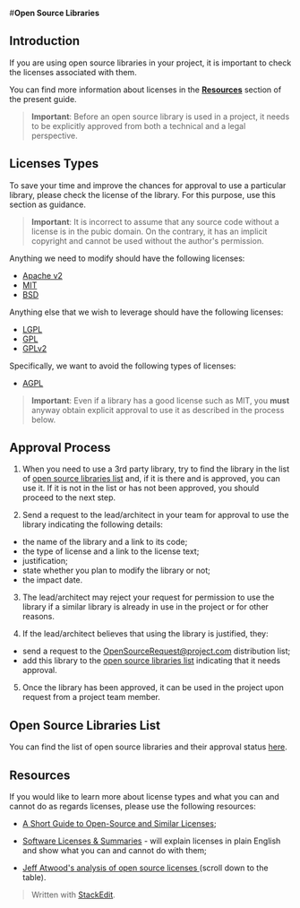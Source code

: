 ﻿---
Title: Open Source Libraries
Author: Ivan Nekrasov
Center: C
Section: Standard
Tags: Open Source, License, GPL
---

#**Open Source Libraries**

## Introduction

If you are using open source libraries in your project, it is important to check the licenses associated with them.

You can find more information about licenses in the [**Resources**](#resources) section of the present guide.

>**Important**: Before an open source library is used in a project, it needs to be explicitly approved from both a technical and a legal perspective.

## Licenses Types

To save your time and improve the chances for approval to use a particular library, please check the license of the library. For this purpose, use this section as guidance. 

> **Important**: It is incorrect to assume that any source code without a license is in the pubic domain. On the contrary, it has an implicit copyright and cannot be used without the author's permission.

Anything we need to modify should have the following licenses: 
- [Apache v2][1]
- [MIT][2]
- [BSD][3]

Anything else that we wish to leverage should have the following licenses: 
- [LGPL][4]
- [GPL][5]
- [GPLv2][6]

Specifically, we want to avoid the following types of licenses:
- [AGPL][7] 

> **Important**: Even if a library has a good license such as MIT, you **must** anyway obtain explicit approval to use it as described in the process below.

## Approval Process

1. When you need to use a 3rd party library, try to find the library in the list of [open source libraries list](https://www.quora.com/What-is-an-open-source-library) and, if it is there and is approved, you can use it. If it is not in the list or has not been approved, you should proceed to the next step.

2. Send a request to the lead/architect in your team for approval to use the library indicating the following details:
 - the name of the library and a link to its code;
 - the type of license and a link to the license text;
 - justification;
 - state whether you plan to modify the library or not;
 - the impact date.
    
3. The lead/architect may reject your request for permission to use the library if a similar library is already in use in the project or for other reasons.

4. If the lead/architect believes that using the library is justified, they:
 - send a request to the [OpenSourceRequest@project.com](OpenSourceRequest@project.com) distribution list;
 - add this library to the [open source libraries list](https://www.quora.com/What-is-an-open-source-library) indicating that it needs approval.

5. Once the library has been approved, it can be used in the project upon request from a project team member.

## Open Source Libraries List

You can find the list of open source libraries and their approval status [here][8]. 

## <a id="resources"></a> Resources

If you would like to learn more about license types and what you can and cannot do as regards licenses, please use the following resources:

- [A Short Guide to Open-Source and Similar Licenses](http://www.smashingmagazine.com/2010/03/24/a-short-guide-to-open-source-and-similar-licenses/);

- [Software Licenses & Summaries](https://tldrlegal.com/) - will explain licenses in plain English and show what you can and cannot do with them;

- [Jeff Atwood's analysis of open source licenses ](http://www.codinghorror.com/blog/2007/04/pick-a-license-any-license.html) (scroll down to the table).


[1]: http://www.apache.org/licenses/LICENSE-2.0.html
[2]: http://opensource.org/licenses/MIT
[3]: http://en.wikipedia.org/wiki/BSD_licenses
[4]: http://www.gnu.org/copyleft/lesser.html
[5]: https://www.gnu.org/copyleft/gpl.html
[6]: http://www.gnu.org/licenses/gpl-2.0.html
[7]: http://www.gnu.org/licenses/agpl-3.0.html
[8]: https://www.quora.com/What-is-an-open-source-library

> Written with [StackEdit](https://stackedit.io/).